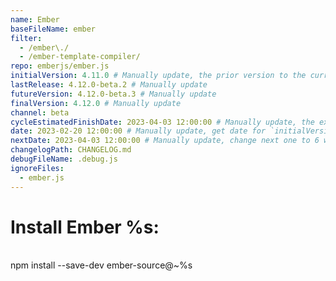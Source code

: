 ```yaml
---
name: Ember
baseFileName: ember
filter:
  - /ember\./
  - /ember-template-compiler/
repo: emberjs/ember.js
initialVersion: 4.11.0 # Manually update, the prior version to the current beta. See https://libraries.io/npm/ember-source throughout
lastRelease: 4.12.0-beta.2 # Manually update
futureVersion: 4.12.0-beta.3 # Manually update
finalVersion: 4.12.0 # Manually update
channel: beta
cycleEstimatedFinishDate: 2023-04-03 12:00:00 # Manually update, the expected date of the finalVersion release
date: 2023-02-20 12:00:00 # Manually update, get date for `initialVersion`
nextDate: 2023-04-03 12:00:00 # Manually update, change next one to 6 weeks from this date...regardless of delays in the release
changelogPath: CHANGELOG.md
debugFileName: .debug.js
ignoreFiles:
  - ember.js
---
```


# Install Ember %s:

<br>
npm install --save-dev ember-source@~%s
